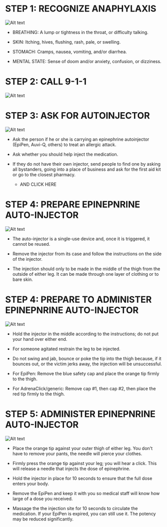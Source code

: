 # STEP 1: RECOGNIZE ANAPHYLAXIS

![Alt text](\Images\AllergicReactionAdult\allergicReactionAdult1.jpg)

- BREATHING: A lump or tightness in the throat, or difficulty talking.

- SKIN: Itching, hives, flushing, rash, pale, or swelling.

- STOMACH: Cramps, nausea, vomiting, and/or diarrhea.

- MENTAL STATE: Sense of doom and/or anxiety, confusion, or dizziness.

# STEP 2: CALL 9-1-1

![Alt text](\Images\AllergicReactionAdult\allergicReactionAdult7.jpg)

# STEP 3: ASK FOR AUTOINJECTOR

![Alt text](\Images\AllergicReactionAdult\allergicReactionAdult11.jpg)

- Ask the person if he or she is carrying an epinephrine autoinjector (EpiPen, Auvi-Q, others) to treat an allergic attack.

- Ask whether you should help inject the medication.

- If they do not have their own injector, send people to find one by asking all bystanders, going into a place of business and ask for the first aid kit or go to the closest pharmacy.
  - AND CLICK HERE

# STEP 4: PREPARE EPINEPNRINE AUTO-INJECTOR

![Alt text](\Images\AllergicReactionAdult\allergicReactionAdult10.jpg)

- The auto-injector is a single-use device and, once it is triggered, it cannot be reused.

- Remove the injector from its case and follow the instructions on the side of the injector.

- The injection should only to be made in the middle of the thigh from the outside of either leg. It can be made through one layer of clothing or to bare skin.

# STEP 4: PREPARE TO ADMINISTER EPINEPNRINE AUTO-INJECTOR

![Alt text](\Images\AllergicReactionAdult\allergicReactionAdult8.jpg)

- Hold the injector in the middle according to the instructions; do not put your hand over either end.

- For someone agitated restrain the leg to be injected.

- Do not swing and jab, bounce or poke the tip into the thigh because, if it bounces out, or the victim jerks away, the injection will be unsuccessful.

- For EpiPen: Remove the blue safety cap and place the orange tip firmly to the thigh.

- For AdrenaClick/generic: Remove cap #1, then cap #2, then place the red tip firmly to the thigh.

# STEP 5: ADMINISTER EPINEPNRINE AUTO-INJECTOR

![Alt text](\Images\AllergicReactionAdult\allergicReactionAdult9.jpg)

- Place the orange tip against your outer thigh of either leg. You don't have to remove your pants, the needle will pierce your clothes.

- Firmly press the orange tip against your leg; you will hear a click. This will release a needle that injects the dose of epinephrine.

- Hold the injector in place for 10 seconds to ensure that the full dose enters your body.

- Remove the EpiPen and keep it with you so medical staff will know how large of a dose you received.

- Massage the the injection site for 10 seconds to circulate the medication.
  If your EpiPen is expired, you can still use it. The potency may be reduced significantly.
